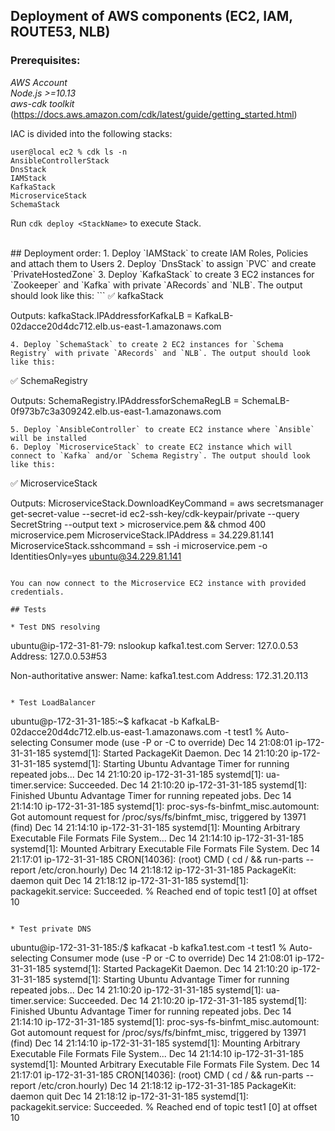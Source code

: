 ## Deployment of AWS components (EC2, IAM, ROUTE53, NLB)

### Prerequisites: </br>
*AWS Account* </br>
*Node.js >=10.13* </br>
*aws-cdk toolkit* (https://docs.aws.amazon.com/cdk/latest/guide/getting_started.html)

IAC is divided into the following stacks:

```
user@local ec2 % cdk ls -n
AnsibleControllerStack
DnsStack
IAMStack
KafkaStack
MicroserviceStack
SchemaStack
```
Run `cdk deploy <StackName>` to execute Stack.

</br>
## Deployment order:
1. Deploy `IAMStack` to create IAM Roles, Policies and attach them to Users
2. Deploy `DnsStack` to assign `PVC` and create `PrivateHostedZone`
3. Deploy `KafkaStack` to create 3 EC2 instances for `Zookeeper` and `Kafka` with private `ARecords` and `NLB`. The output should look like this:
```
 ✅  kafkaStack

Outputs:
kafkaStack.IPAddressforKafkaLB = KafkaLB-02dacce20d4dc712.elb.us-east-1.amazonaws.com
```
4. Deploy `SchemaStack` to create 2 EC2 instances for `Schema Registry` with private `ARecords` and `NLB`. The output should look like this:
```
 ✅  SchemaRegistry

Outputs:
SchemaRegistry.IPAddressforSchemaRegLB = SchemaLB-0f973b7c3a309242.elb.us-east-1.amazonaws.com
```
5. Deploy `AnsibleController` to create EC2 instance where `Ansible` will be installed
6. Deploy `MicroserviceStack` to create EC2 instance which will connect to `Kafka` and/or `Schema Registry`. The output should look like this:
```
 ✅  MicroserviceStack

Outputs:
MicroserviceStack.DownloadKeyCommand = aws secretsmanager get-secret-value --secret-id ec2-ssh-key/cdk-keypair/private --query SecretString --output text > microservice.pem && chmod 400 microservice.pem
MicroserviceStack.IPAddress = 34.229.81.141
MicroserviceStack.sshcommand = ssh -i microservice.pem -o IdentitiesOnly=yes ubuntu@34.229.81.141
```

You can now connect to the Microservice EC2 instance with provided credentials.

## Tests

* Test DNS resolving
```
ubuntu@ip-172-31-81-79: nslookup kafka1.test.com
Server:		127.0.0.53
Address:	127.0.0.53#53

Non-authoritative answer:
Name:	kafka1.test.com
Address: 172.31.20.113
```

* Test LoadBalancer 
```
ubuntu@p-172-31-31-185:~$ kafkacat -b KafkaLB-02dacce20d4dc712.elb.us-east-1.amazonaws.com -t test1
% Auto-selecting Consumer mode (use -P or -C to override)
Dec 14 21:08:01 ip-172-31-31-185 systemd[1]: Started PackageKit Daemon.
Dec 14 21:10:20 ip-172-31-31-185 systemd[1]: Starting Ubuntu Advantage Timer for running repeated jobs...
Dec 14 21:10:20 ip-172-31-31-185 systemd[1]: ua-timer.service: Succeeded.
Dec 14 21:10:20 ip-172-31-31-185 systemd[1]: Finished Ubuntu Advantage Timer for running repeated jobs.
Dec 14 21:14:10 ip-172-31-31-185 systemd[1]: proc-sys-fs-binfmt_misc.automount: Got automount request for /proc/sys/fs/binfmt_misc, triggered by 13971 (find)
Dec 14 21:14:10 ip-172-31-31-185 systemd[1]: Mounting Arbitrary Executable File Formats File System...
Dec 14 21:14:10 ip-172-31-31-185 systemd[1]: Mounted Arbitrary Executable File Formats File System.
Dec 14 21:17:01 ip-172-31-31-185 CRON[14036]: (root) CMD (   cd / && run-parts --report /etc/cron.hourly)
Dec 14 21:18:12 ip-172-31-31-185 PackageKit: daemon quit
Dec 14 21:18:12 ip-172-31-31-185 systemd[1]: packagekit.service: Succeeded.
% Reached end of topic test1 [0] at offset 10
```

* Test private DNS 
```
ubuntu@ip-172-31-31-185:/$ kafkacat -b kafka1.test.com -t test1
% Auto-selecting Consumer mode (use -P or -C to override)
Dec 14 21:08:01 ip-172-31-31-185 systemd[1]: Started PackageKit Daemon.
Dec 14 21:10:20 ip-172-31-31-185 systemd[1]: Starting Ubuntu Advantage Timer for running repeated jobs...
Dec 14 21:10:20 ip-172-31-31-185 systemd[1]: ua-timer.service: Succeeded.
Dec 14 21:10:20 ip-172-31-31-185 systemd[1]: Finished Ubuntu Advantage Timer for running repeated jobs.
Dec 14 21:14:10 ip-172-31-31-185 systemd[1]: proc-sys-fs-binfmt_misc.automount: Got automount request for /proc/sys/fs/binfmt_misc, triggered by 13971 (find)
Dec 14 21:14:10 ip-172-31-31-185 systemd[1]: Mounting Arbitrary Executable File Formats File System...
Dec 14 21:14:10 ip-172-31-31-185 systemd[1]: Mounted Arbitrary Executable File Formats File System.
Dec 14 21:17:01 ip-172-31-31-185 CRON[14036]: (root) CMD (  cd / && run-parts --report /etc/cron.hourly)
Dec 14 21:18:12 ip-172-31-31-185 PackageKit: daemon quit
Dec 14 21:18:12 ip-172-31-31-185 systemd[1]: packagekit.service: Succeeded.
% Reached end of topic test1 [0] at offset 10
```

